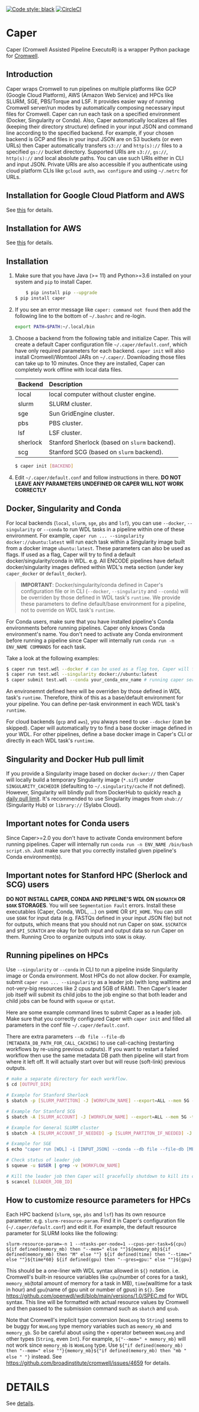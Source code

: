 [![Code style: black](https://img.shields.io/badge/code%20style-black-000000.svg)](https://github.com/psf/black) [![CircleCI](https://circleci.com/gh/ENCODE-DCC/caper.svg?style=svg)](https://circleci.com/gh/ENCODE-DCC/caper)

# Caper

Caper (Cromwell Assisted Pipeline ExecutoR) is a wrapper Python package for [Cromwell](https://github.com/broadinstitute/cromwell/).

## Introduction

Caper wraps Cromwell to run pipelines on multiple platforms like GCP (Google Cloud Platform), AWS (Amazon Web Service) and HPCs like SLURM, SGE, PBS/Torque and LSF. It provides easier way of running Cromwell server/run modes by automatically composing necessary input files for Cromwell. Caper can run each task on a specified environment (Docker, Singularity or Conda). Also, Caper automatically localizes all files (keeping their directory structure) defined in your input JSON and command line according to the specified backend. For example, if your chosen backend is GCP and files in your input JSON are on S3 buckets (or even URLs) then Caper automatically transfers `s3://` and `http(s)://` files to a specified `gs://` bucket directory. Supported URIs are `s3://`, `gs://`, `http(s)://` and local absolute paths. You can use such URIs either in CLI and input JSON. Private URIs are also accessible if you authenticate using cloud platform CLIs like `gcloud auth`, `aws configure` and using `~/.netrc` for URLs.


## Installation for Google Cloud Platform and AWS

See [this](scripts/gcp_caper_server/README.md) for details.


## Installation for AWS

See [this](scripts/aws_caper_server/README.md) for details.


## Installation

1) Make sure that you have Java (>= 11) and Python>=3.6 installed on your system and `pip` to install Caper.

	```bash
        $ pip install pip --upgrade
	$ pip install caper
	```

2) If you see an error message like `caper: command not found` then add the following line to the bottom of `~/.bashrc` and re-login.

	```bash
	export PATH=$PATH:~/.local/bin
	```

3) Choose a backend from the following table and initialize Caper. This will create a default Caper configuration file `~/.caper/default.conf`, which have only required parameters for each backend. `caper init` will also install Cromwell/Womtool JARs on `~/.caper/`. Downloading those files can take up to 10 minutes. Once they are installed, Caper can completely work offline with local data files.

	**Backend**|**Description**
	:--------|:-----
	local | local computer without cluster engine.
	slurm | SLURM cluster.
	sge | Sun GridEngine cluster.
	pbs | PBS cluster.
	lsf | LSF cluster.
	sherlock | Stanford Sherlock (based on `slurm` backend).
	scg | Stanford SCG (based on `slurm` backend).

	```bash
	$ caper init [BACKEND]
	```

4) Edit `~/.caper/default.conf` and follow instructions in there. **DO NOT LEAVE ANY PARAMETERS UNDEFINED OR CAPER WILL NOT WORK CORRECTLY**


## Docker, Singularity and Conda

For local backends (`local`, `slurm`, `sge`, `pbs` and `lsf`), you can use `--docker`, `--singularity` or `--conda` to run WDL tasks in a pipeline within one of these environment. For example, `caper run ... --singularity docker://ubuntu:latest` will run each task within a Singularity image built from a docker image `ubuntu:latest`. These parameters can also be used as flags. If used as a flag, Caper will try to find a default docker/singularity/conda in WDL. e.g. All ENCODE pipelines have default docker/singularity images defined within WDL's meta section (under key `caper_docker` or `default_docker`).

> **IMPORTANT**: Docker/singularity/conda defined in Caper's configuration file or in CLI (`--docker`, `--singularity` and `--conda`) will be overriden by those defined in WDL task's `runtime`. We provide these parameters to define default/base environment for a pipeline, not to override on WDL task's `runtime`.

For Conda users, make sure that you have installed pipeline's Conda environments before running pipelines. Caper only knows Conda environment's name. You don't need to activate any Conda environment before running a pipeline since Caper will internally run `conda run -n ENV_NAME COMMANDS` for each task.

Take a look at the following examples:
```bash
$ caper run test.wdl --docker # can be used as a flag too, Caper will find docker image from WDL if defined
$ caper run test.wdl --singularity docker://ubuntu:latest
$ caper submit test.wdl --conda your_conda_env_name # running caper server is required
```
An environemnt defined here will be overriden by those defined in WDL task's `runtime`. Therefore, think of this as a base/default environment for your pipeline. You can define per-task environment in each WDL task's `runtime`.

For cloud backends (`gcp` and `aws`), you always need to use `--docker` (can be skipped). Caper will automatically try to find a base docker image defined in your WDL. For other pipelines, define a base docker image in Caper's CLI or directly in each WDL task's `runtime`.


## Singularity and Docker Hub pull limit

If you provide a Singularity image based on docker `docker://` then Caper will locally build a temporary Singularity image (`*.sif`) under `SINGULARITY_CACHEDIR` (defaulting to `~/.singularity/cache` if not defined). However, Singularity will blindly pull from DockerHub to quickly reach [a daily pull limit](https://www.docker.com/increase-rate-limits). It's recommended to use Singularity images from `shub://` (Singularity Hub) or `library://` (Sylabs Cloud).


## Important notes for Conda users

Since Caper>=2.0 you don't have to activate Conda environment before running pipelines. Caper will internally run `conda run -n ENV_NAME /bin/bash script.sh`. Just make sure that you correctly installed given pipeline's Conda environment(s).


## Important notes for Stanford HPC (Sherlock and SCG) users

**DO NOT INSTALL CAPER, CONDA AND PIPELINE'S WDL ON `$SCRATCH` OR `$OAK` STORAGES**. You will see `Segmentation Fault` errors. Install these executables (Caper, Conda, WDL, ...) on `$HOME` OR `$PI_HOME`. You can still use `$OAK` for input data (e.g. FASTQs defined in your input JSON file) but not for outputs, which means that you should not run Caper on `$OAK`. `$SCRATCH` and `$PI_SCRATCH` are okay for both input and output data so run Caper on them. Running Croo to organize outputs into `$OAK` is okay.


## Running pipelines on HPCs

Use `--singularity` or `--conda` in CLI to run a pipeline inside Singularity image or Conda environment. Most HPCs do not allow docker. For example, submit `caper run ... --singularity` as a leader job (with long walltime and not-very-big resources like 2 cpus and 5GB of RAM). Then Caper's leader job itself will submit its child jobs to the job engine so that both leader and child jobs can be found with `squeue` or `qstat`.

Here are some example command lines to submit Caper as a leader job. Make sure that you correctly configured Caper with `caper init` and filled all parameters in the conf file `~/.caper/default.conf`.

There are extra parameters `--db file --file-db [METADATA_DB_PATH_FOR_CALL_CACHING]` to use call-caching (restarting workflows by re-using previous outputs). If you want to restart a failed workflow then use the same metadata DB path then pipeline will start from where it left off. It will actually start over but will reuse (soft-link) previous outputs.

```bash
# make a separate directory for each workflow.
$ cd [OUTPUT_DIR]

# Example for Stanford Sherlock
$ sbatch -p [SLURM_PARTITON] -J [WORKFLOW_NAME] --export=ALL --mem 5G -t 4-0 --wrap "caper run [WDL] -i [INPUT_JSON] --singularity --db file --file-db [METADATA_DB_PATH_FOR_CALL_CACHING]"

# Example for Stanford SCG
$ sbatch -A [SLURM_ACCOUNT] -J [WORKFLOW_NAME] --export=ALL --mem 5G -t 4-0 --wrap "caper run [WDL] -i [INPUT_JSON] --singularity --db file --file-db [METADATA_DB_PATH_FOR_CALL_CACHING]"

# Example for General SLURM cluster
$ sbatch -A [SLURM_ACCOUNT_IF_NEEDED] -p [SLURM_PARTITON_IF_NEEDED] -J [WORKFLOW_NAME] --export=ALL --mem 5G -t 4-0 --wrap "caper run [WDL] -i [INPUT_JSON] --singularity --db file --file-db [METADATA_DB_PATH_FOR_CALL_CACHING]"

# Example for SGE
$ echo "caper run [WDL] -i [INPUT_JSON] --conda --db file --file-db [METADATA_DB_PATH_FOR_CALL_CACHING]" | qsub -V -N [JOB_NAME] -l h_rt=144:00:00 -l h_vmem=3G

# Check status of leader job
$ squeue -u $USER | grep -v [WORKFLOW_NAME]

# Kill the leader job then Caper will gracefully shutdown to kill its children.
$ scancel [LEADER_JOB_ID]
```


## How to customize resource parameters for HPCs

Each HPC backend (`slurm`, `sge`, `pbs` and `lsf`) has its own resource parameter. e.g. `slurm-resource-param`. Find it in Caper's configuration file (`~/.caper/default.conf`) and edit it. For example, the default resource parameter for SLURM looks like the following:
```
slurm-resource-param=-n 1 --ntasks-per-node=1 --cpus-per-task=${cpu} ${if defined(memory_mb) then "--mem=" else ""}${memory_mb}${if defined(memory_mb) then "M" else ""} ${if defined(time) then "--time=" else ""}${time*60} ${if defined(gpu) then "--gres=gpu:" else ""}${gpu}
```
This should be a one-liner with WDL syntax allowed in `${}` notation. i.e. Cromwell's built-in resource variables like `cpu`(number of cores for a task), `memory_mb`(total amount of memory for a task in MB), `time`(walltime for a task in hour) and `gpu`(name of gpu unit or number of gpus) in `${}`. See https://github.com/openwdl/wdl/blob/main/versions/1.0/SPEC.md for WDL syntax. This line will be formatted with actual resource values by Cromwell and then passed to the submission command such as `sbatch` and `qsub`.

Note that Cromwell's implicit type conversion (`WomLong` to `String`) seems to be buggy for `WomLong` type memory variables such as `memory_mb` and `memory_gb`. So be careful about using the `+` operator between `WomLong` and other types (`String`, even `Int`). For example, `${"--mem=" + memory_mb}` will not work since `memory_mb` is `WomLong` type. Use `${"if defined(memory_mb) then "--mem=" else ""}{memory_mb}${"if defined(memory_mb) then "mb " else " "}` instead. See https://github.com/broadinstitute/cromwell/issues/4659 for details.


# DETAILS

See [details](DETAILS.md).
